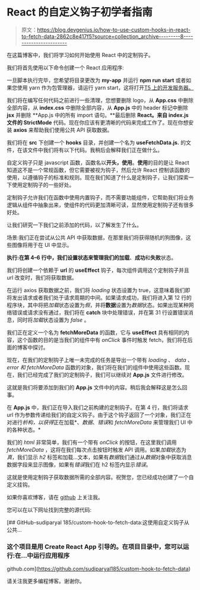 # React 的自定义钩子初学者指南

> 原文：<https://blog.devgenius.io/how-to-use-custom-hooks-in-react-to-fetch-data-2862c8e417f5?source=collection_archive---------8----------------------->

在这篇博客中，我们将学习如何开始使用 React 中的定制钩子。

我们将首先使用以下命令创建一个 React 应用程序:

一旦脚本执行完毕，您希望将目录更改为 **my-app** 并运行 **npm run start** 或者如果您使用 yarn 作为包管理器，请运行 yarn start，这将打开[T5 上的开发服务器。](http://localhost:3000)

我们将在编写任何代码之前进行一些清理，您想要删除 logo，从 **App.css** 中删除全部内容，从 **index.css** 中删除全部内容，从 **App.js** 中的 header 标记中删除 **jsx** 并删除 **App.js 中的所有 import 语句。**最后删除 **React。来自 **index.js** 文件的 StrictMode** 代码。现在你应该有更清晰的代码来完成工作了。现在你想安装 **axios** 来帮助我们使用公共 API 获取数据。

我们将在 **src** 下创建一个 **hooks** 目录，并创建一个名为 **useFetchData.js.** 的文件，在该文件中我们将有以下代码。我稍后会解释我们正在做什么。

自定义钩子只是 javascript 函数，函数名以**开头，使用**。**使用**的目的是让 React 知道这不是一个常规函数，但它需要被视为钩子，然后允许 React 控制该函数的使用，以遵循钩子的标准和规则。现在我们知道了什么是定制钩子，让我们探索一下使用定制钩子的一些好处。

定制钩子允许我们在函数中使用内置钩子，而不需要功能组件，它帮助我们将业务逻辑从组件中抽象出来，使组件的代码更加清晰可读，显然使用定制钩子还有很多好处。

让我们研究一下我们之前添加的代码，以了解发生了什么。

场景:我们正在尝试从公共 API 中获取数据，在那里我们将获得随机的狗图像，这些图像将用于在 UI 中显示。

**执行:**在第 4–6 行中，我们设置状态来管理我们的**加载**、**成功**和**失败**状态。

我们将创建一个依赖于 **url** 的 **useEffect** 钩子，每次组件调用这个定制钩子并且 url 改变时，我们将获取数据。

在运行 axios 获取数据之前，我们将 *loading* 状态设置为 true，这意味着我们即将发出请求或者我们处于请求周期的中间。如果请求成功，我们将进入第 12 行的程序块，其中将把*加载*状态设置为*假*，并将**数据**设置为*数据*状态。如果出现某种网络错误或请求没有通过，我们将在 **catch** 块中处理错误，并在第 31 行设置错误消息，同时将*加载*状态设置为 *false* 。

我们正在定义一个名为 **fetchMoreData** 的函数，它与 **useEffect** 具有相同的内容，这个函数的目的是当我们的组件中有 *onClick* 事件时触发 fetch，我们将在后面的博客中探讨。

现在，在我们的定制钩子上唯一未完成的任务是导出一个带有 *loading* 、 *data* 、 *error 和 fetchMoreData* 函数的对象，我们将在我们的组件中使用这些函数。现在，我们已经完成了我们的定制钩子，我们可以继续对 **App.js** 文件进行修改。

这就是我们将要添加到我们的 **App.js** 文件中的内容。稍后我会解释这是怎么回事。

在 **App.js** 中，我们正在导入我们之前构建的定制钩子。在第 4 行，我们将请求 url 作为参数传递给我们的自定义钩子。由于这个钩子返回了一个对象，我们正在对进行*析构，以获得*正在加载*、*数据*、*错误*和 *fetchMoreData* 来管理我们 UI 中的各种状态。*

我们的 *html* 非常简单，我们有一个带有 *onClick* 的按钮，在这里我们调用 *fetchMoreData* ，这将在我们每次点击按钮时触发 API 调用。如果*加载*状态为*真*，我们显示 *h2* 标签和加载…文本，如果有*数据*我们通过从*数据*对象中获取消息数据字段来显示图像，如果有*错误*我们在 h2 标签内显示*错误*。

这就是使用定制钩子获取数据所需的全部内容。祝贺您，您已经成功创建了一个自定义挂钩。

如果你喜欢博客，请在 [github](https://github.com/sudiparyal185) 上关注我。

您可以在以下网址找到完整的源代码:

[](https://github.com/sudiparyal185/custom-hook-to-fetch-data) [## GitHub-sudiparyal 185/custom-hook-to-fetch-data:这使用自定义钩子从公共…

### 这个项目是用 Create React App 引导的。在项目目录中，您可以运行:在…中运行应用程序

github.com](https://github.com/sudiparyal185/custom-hook-to-fetch-data) 

请关注我更多编程博客。谢谢你。